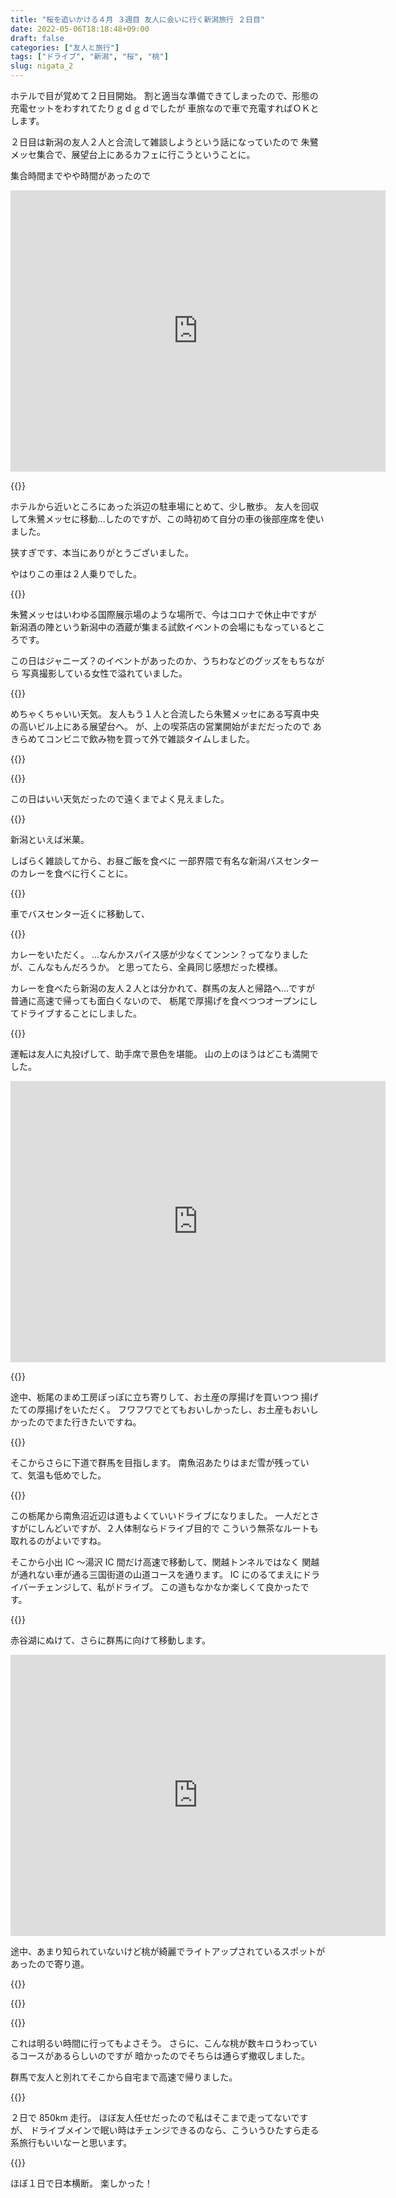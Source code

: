 ```yaml
---
title: "桜を追いかける４月 ３週目 友人に会いに行く新潟旅行 ２日目"
date: 2022-05-06T18:18:48+09:00
draft: false
categories: ["友人と旅行"]
tags: ["ドライブ", "新潟", "桜", "桃"]
slug: nigata_2
---
```


ホテルで目が覚めて２日目開始。
割と適当な準備できてしまったので、形態の充電セットをわすれてたりｇｄｇｄでしたが
車旅なので車で充電すればＯＫとします。

２日目は新潟の友人２人と合流して雑談しようという話になっていたので
朱鷺メッセ集合で、展望台上にあるカフェに行こうということに。

集合時間までやや時間があったので

<iframe src="https://www.google.com/maps/embed?pb=!1m18!1m12!1m3!1d14982.75287396291!2d138.9494060481172!3d37.866471958056785!2m3!1f0!2f0!3f0!3m2!1i1024!2i768!4f13.1!3m3!1m2!1s0x5ff4c954fbd44e4f%3A0x5496662dffeaabb!2z5bCP6Yed5rWc5rW35rC05rW05aC0!5e0!3m2!1sja!2sjp!4v1651829078973!5m2!1sja!2sjp" width="600" height="450" style="border:0;" allowfullscreen="" loading="lazy" referrerpolicy="no-referrer-when-downgrade"></iframe>

{{<lightbox img="https://gyazo.com/e0fbc3383b8d241e0ee4498debbc78c8.jpg" title="">}}

ホテルから近いところにあった浜辺の駐車場にとめて、少し散歩。
友人を回収して朱鷺メッセに移動...したのですが、この時初めて自分の車の後部座席を使いました。

狭すぎです、本当にありがとうございました。

やはりこの車は２人乗りでした。

{{<lightbox img="https://gyazo.com/f0a306c59745829075ae5ebf5191c0b9.jpg" title="">}}

朱鷺メッセはいわゆる国際展示場のような場所で、今はコロナで休止中ですが
新潟酒の陣という新潟中の酒蔵が集まる試飲イベントの会場にもなっているところです。

この日はジャニーズ？のイベントがあったのか、うちわなどのグッズをもちながら
写真撮影している女性で溢れていました。

{{<lightbox img="https://gyazo.com/e6afa649295336c8844f95df512f21bb.jpg" title="">}}

めちゃくちゃいい天気。
友人もう１人と合流したら朱鷺メッセにある写真中央の高いビル上にある展望台へ。
が、上の喫茶店の営業開始がまだだったので
あきらめてコンビニで飲み物を買って外で雑談タイムしました。

{{<lightbox img="https://gyazo.com/948fa4a171aaee4ab133b9e279ed4b72.jpg" title="">}}

{{<lightbox img="https://gyazo.com/3bb3e461faee05377c1cf3bd7d71f727.jpg" title="">}}

この日はいい天気だったので遠くまでよく見えました。

{{<lightbox img="https://gyazo.com/09d8fa77c499bb56b563f3de737bf901.jpg" title="">}}

新潟といえば米菓。

しばらく雑談してから、お昼ご飯を食べに
一部界隈で有名な新潟バスセンターのカレーを食べに行くことに。

{{<lightbox img="https://gyazo.com/43b8f9b8649ded9a14a9cfb15805ab4c.jpg" title="">}}

車でバスセンター近くに移動して、

{{<lightbox img="https://gyazo.com/f67b8bee8067c96059e74c03714292c0.jpg" title="">}}

カレーをいただく。
...なんかスパイス感が少なくてンンン？ってなりましたが、こんなもんだろうか。
と思ってたら、全員同じ感想だった模様。

カレーを食べたら新潟の友人２人とは分かれて、群馬の友人と帰路へ...ですが
普通に高速で帰っても面白くないので、
栃尾で厚揚げを食べつつオープンにしてドライブすることにしました。

{{<lightbox img="https://gyazo.com/cdbc37a4c4f1b10c98e4288990857ba3.jpg" title="">}}

運転は友人に丸投げして、助手席で景色を堪能。
山の上のほうはどこも満開でした。

<iframe src="https://www.google.com/maps/embed?pb=!1m18!1m12!1m3!1d3166.7856230458683!2d138.9868482166681!3d37.46578323764689!2m3!1f0!2f0!3f0!3m2!1i1024!2i768!4f13.1!3m3!1m2!1s0x5ff508a233c29fd9%3A0xbd6f9d4c7c7aac37!2z44G-44KB5bel5oi_IOOBveOBo-OBvQ!5e0!3m2!1sja!2sjp!4v1651830024470!5m2!1sja!2sjp" width="600" height="450" style="border:0;" allowfullscreen="" loading="lazy" referrerpolicy="no-referrer-when-downgrade"></iframe>

{{<lightbox img="https://gyazo.com/ca252ffc7326ec947d9050df9e6e02d3.jpg" title="">}}

途中、栃尾のまめ工房ぽっぽに立ち寄りして、お土産の厚揚げを買いつつ
揚げたての厚揚げをいただく。
フワフワでとてもおいしかったし、お土産もおいしかったのでまた行きたいですね。

{{<lightbox img="https://gyazo.com/6ea1a3b80fdaf691f59c297505047e4c.jpg" title="">}}

そこからさらに下道で群馬を目指します。
南魚沼あたりはまだ雪が残っていて、気温も低めでした。

{{<lightbox img="https://gyazo.com/f1e5d3a3e979cb162d9307fd1fce3c3f.jpg" title="">}}

この栃尾から南魚沼近辺は道もよくていいドライブになりました。
一人だとさすがにしんどいですが、２人体制ならドライブ目的で
こういう無茶なルートも取れるのがよいですね。

そこから小出 IC ～湯沢 IC 間だけ高速で移動して、関越トンネルではなく
関越が通れない車が通る三国街道の山道コースを通ります。
IC にのるてまえにドライバーチェンジして、私がドライブ。
この道もなかなか楽しくて良かったです。

{{<lightbox img="https://gyazo.com/a8c4af46edfb061494c16b7a40ec6e6e.jpg" title="">}}

赤谷湖にぬけて、さらに群馬に向けて移動します。

<iframe src="https://www.google.com/maps/embed?pb=!1m18!1m12!1m3!1d6413.035074190298!2d139.30574208497998!3d36.5175067427054!2m3!1f0!2f0!3f0!3m2!1i1024!2i768!4f13.1!3m3!1m2!1s0x601efd274a1d4171%3A0xf5812b184eac88d8!2z6Iqx5qGD56Wt44KK5Lya5aC0!5e0!3m2!1sja!2sjp!4v1651830527891!5m2!1sja!2sjp" width="600" height="450" style="border:0;" allowfullscreen="" loading="lazy" referrerpolicy="no-referrer-when-downgrade"></iframe>

途中、あまり知られていないけど桃が綺麗でライトアップされているスポットがあったので寄り道。

{{<lightbox img="https://gyazo.com/ff0430380001c957d0b0bd91ebca20ef.jpg" title="">}}

{{<lightbox img="https://gyazo.com/331237df8ac085876a59def25d79cd37.jpg" title="">}}

{{<lightbox img="https://gyazo.com/f16391b49366b0b1c01b2fa73ac5881a.jpg" title="">}}

これは明るい時間に行ってもよさそう。
さらに、こんな桃が数キロうわっているコースがあるらしいのですが
暗かったのでそちらは通らず撤収しました。

群馬で友人と別れてそこから自宅まで高速で帰りました。

{{<lightbox img="https://gyazo.com/7a3d20db548323edeaa4878eb901076c.jpg" title="">}}

２日で 850km 走行。
ほぼ友人任せだったので私はそこまで走ってないですが、
ドライブメインで眠い時はチェンジできるのなら、こういうひたすら走る系旅行もいいなーと思います。

{{<lightbox img="https://gyazo.com/4e2d13b6c440c6ab5a4660bd86f8a857.png" title="">}}

ほぼ１日で日本横断。
楽しかった！
